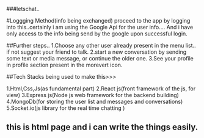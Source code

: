 ###letschat..


#Loggging Method(info being exchanged)
proceed to the app by logging into this..certainly i am using the Google Api for the user info.... And i have only access to the info being send by the google upon successful login.

##Further steps..
1.Choose any other user already present in the menu list.. if not suggest your friend to talk.
2.start a new conversation by sending some text or media message, or continue the older one.
3.See your profile in profile section present in the morevert icon.



##Tech Stacks being used to make this>>>

1.Html,Css,Js(as fundamental part)
2.React js(front framework of the js, for view)
3.Express js(Node js web framework for the backend building)
4.MongoDb(for storing the user list and messages and conversations)
5.Socket.io(js library for the real time chatting )


<h2> this is html page and i can write the things easily.</h2>



